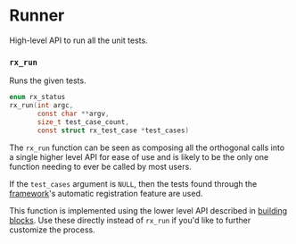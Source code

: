 Runner
======

High-level API to run all the unit tests.


### `rx_run`

Runs the given tests.

```c
enum rx_status
rx_run(int argc,
       const char **argv,
       size_t test_case_count,
       const struct rx_test_case *test_cases)
```

The `rx_run` function can be seen as composing all the orthogonal calls into
a single higher level API for ease of use and is likely to be the only one
function needing to ever be called by most users.

If the `test_cases` argument is `NULL`, then the tests found through
the [framework][framework]'s automatic registration feature are used.

This function is implemented using the lower level API described in
[building blocks][building-blocks]. Use these directly instead of `rx_run`
if you'd like to further customize the process.


[building-blocks]: ./building-blocks.md
[framework]: ./framework.md
